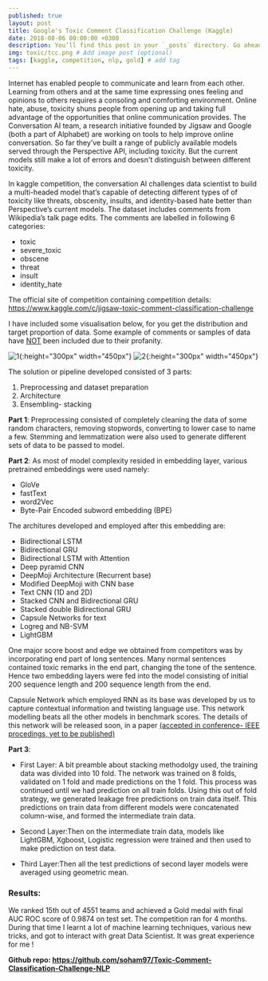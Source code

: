 ```yaml
---
published: true
layout: post
title: Google's Toxic Comment Classification Challenge (Kaggle)
date: 2018-08-06 00:00:00 +0300
description: You’ll find this post in your `_posts` directory. Go ahead and edit it and re-build the site to see your changes. # Add post description (optional)
img: toxic/tcc.png # Add image post (optional)
tags: [kaggle, competition, nlp, gold] # add tag
---
```


Internet has enabled people to communicate and learn from each other. Learning from others and at the same time expressing ones feeling and opinions to others requires a consoling and comforting environment. Online hate, abuse, toxicity shuns people from opening up and taking full advantage of the opportunities that online communication provides. The Conversation AI team, a research initiative founded by Jigsaw and Google (both a part of Alphabet) are working on tools to help improve online conversation. So far they’ve built a range of publicly available models served through the Perspective API, including toxicity. But the current models still make a lot of errors and doesn't distinguish between different toxicity. 

In kaggle competition, the conversation AI challenges data scientist to build a multi-headed model that’s capable of detecting different types of of toxicity like threats, obscenity, insults, and identity-based hate better than Perspective’s current models. The dataset includes comments from Wikipedia’s talk page edits. The comments are labelled in following 6 categories: <br>
- toxic
- severe_toxic
- obscene
- threat
- insult
- identity_hate

The official site of competition containing competition details: https://www.kaggle.com/c/jigsaw-toxic-comment-classification-challenge

I have included some visualisation below, for you get the distribution and target proportion of data. Some example of comments or samples of data have <u>NOT</u> been included due to their profanity.

![1]({{site.baseurl}}/assets/img/toxic/pertarget.png){:height="300px" width="450px"}
![2]({{site.baseurl}}/assets/img/toxic/tagspertarget.png){:height="300px" width="450px"}

The solution or pipeline developed consisted of 3 parts:
1. Preprocessing and dataset preparation
2. Architecture
3. Ensembling- stacking

<b>Part 1</b>: Preprocessing consisted of completely cleaning the data of some random characters, removing stopwords, converting to lower case to name a few. Stemming and lemmatization were also used to generate different sets of data to be passed to model.

<b>Part 2</b>: As most of model complexity resided in embedding layer, various pretrained embeddings were used namely:
- GloVe
- fastText
- word2Vec
- Byte-Pair Encoded subword embedding (BPE)

The architures developed and employed after this embedding are:
- Bidirectional LSTM
- Bidirectional GRU
- Bidirectional LSTM with Attention
- Deep pyramid CNN
- DeepMoji Architecture (Recurrent base)
- Modified DeepMoji with CNN base
- Text CNN (1D and 2D)
- Stacked CNN and Bidirectional GRU
- Stacked double Bidirectional GRU
- Capsule Networks for text
- Logreg and NB-SVM
- LightGBM

One major score boost and edge we obtained from competitors was by incorporating end part of long sentences. Many normal sentences contained toxic remarks in the end part, changing the tone of the sentence. Hence two embedding layers were fed into the model consisting of initial 200 sequence length and 200 sequence length from the end.

Capsule Network which employed RNN as its base was developed by us to capture contextual information and twisting language use. This network modelling beats all the other models in benchmark scores. The details of this network will be released soon, in a paper <u>(accepted in conference- IEEE procedings, yet to be published)</u>

<b>Part 3</b>: 
- First Layer: A bit preamble about stacking methodolgy used, the training data was divided into 10 fold. The network was trained on 8 folds, validated on 1 fold and made predictions on the 1 fold. This process was continued until we had prediction on all train folds. Using this out of fold strategy, we generated leakage free predictions on train data itself. This predictions on train data from different models were concatenated column-wise, and formed the intermediate train data.

- Second Layer:Then on the intermediate train data, models like LightGBM, Xgboost, Logistic regression were trained and then used to make prediction on test data.

- Third Layer:Then all the test predictions of second layer models were averaged using geometric mean.

### <b>Results</b>: 
We ranked 15th out of 4551 teams and achieved a Gold medal with final AUC ROC score of 0.9874 on test set. The competition ran for 4 months. During that time I learnt a lot of machine learning techniques, various new tricks, and got to interact with great Data Scientist. It was great experience for me !

<b>Github repo<b>: https://github.com/soham97/Toxic-Comment-Classification-Challenge-NLP
